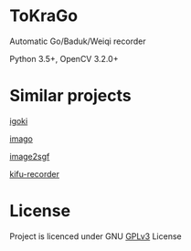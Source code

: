 # ToKraGo
Automatic Go/Baduk/Weiqi recorder

Python 3.5+, OpenCV 3.2.0+


# Similar projects

[igoki](https://github.com/CmdrDats/igoki)

[imago](https://github.com/tomasmcz/imago)

[image2sgf](https://github.com/v01d-cypher/image2sgf)

[kifu-recorder](https://github.com/leonardost/kifu-recorder)




# License
Project is licenced under GNU [GPLv3](https://www.gnu.org/licenses/gpl-3.0.en.html) License

